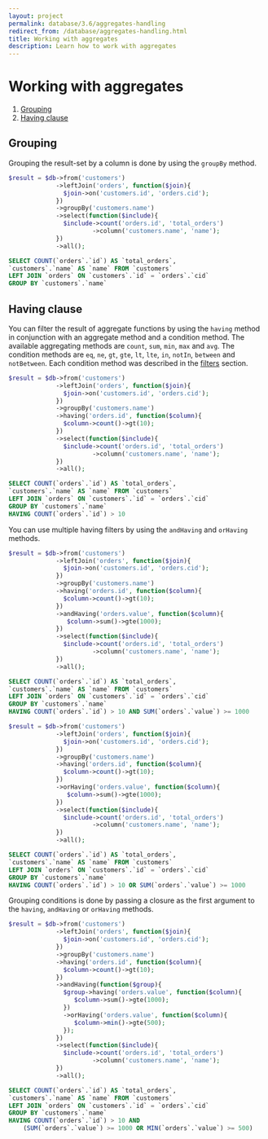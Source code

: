 ```yaml
---
layout: project
permalink: database/3.6/aggregates-handling
redirect_from: /database/aggregates-handling.html
title: Working with aggregates
description: Learn how to work with aggregates
---
```

# Working with aggregates

1. [Grouping](#grouping)
2. [Having clause](#having-clause)

## Grouping

Grouping the result-set by a column is done by using the `groupBy` method.

```php
$result = $db->from('customers')
             ->leftJoin('orders', function($join){
               $join->on('customers.id', 'orders.cid');
             })
             ->groupBy('customers.name')
             ->select(function($include){
               $include->count('orders.id', 'total_orders')
                       ->column('customers.name', 'name');
             })
             ->all();
```
```sql
SELECT COUNT(`orders`.`id`) AS `total_orders`,
`customers`.`name` AS `name` FROM `customers`
LEFT JOIN `orders` ON `customers`.`id` = `orders`.`cid`
GROUP BY `customers`.`name`
```

## Having clause

You can filter the result of aggregate functions by using the `having` method 
in conjunction with an aggregate method and a condition method. 
The available aggregating methods are `count`, `sum`, `min`, `max` and `avg`. 
The condition methods are `eq`, `ne`, `gt`, `gte`, `lt`, `lte`, `in`, `notIn`, `between` and `notBetween`.
Each condition method was described in the [filters](filters) section.

```php
$result = $db->from('customers')
             ->leftJoin('orders', function($join){
               $join->on('customers.id', 'orders.cid');
             })
             ->groupBy('customers.name')
             ->having('orders.id', function($column){
               $column->count()->gt(10);
             })
             ->select(function($include){
               $include->count('orders.id', 'total_orders')
                       ->column('customers.name', 'name');
             })
             ->all();
```
```sql
SELECT COUNT(`orders`.`id`) AS `total_orders`,
`customers`.`name` AS `name` FROM `customers`
LEFT JOIN `orders` ON `customers`.`id` = `orders`.`cid`
GROUP BY `customers`.`name`
HAVING COUNT(`orders`.`id`) > 10
```

You can use multiple having filters by using the `andHaving` and `orHaving` methods.

```php
$result = $db->from('customers')
             ->leftJoin('orders', function($join){
               $join->on('customers.id', 'orders.cid');
             })
             ->groupBy('customers.name')
             ->having('orders.id', function($column){
               $column->count()->gt(10);
             })
             ->andHaving('orders.value', function($column){
                $column->sum()->gte(1000);
             })
             ->select(function($include){
               $include->count('orders.id', 'total_orders')
                       ->column('customers.name', 'name');
             })
             ->all();
```
```sql
SELECT COUNT(`orders`.`id`) AS `total_orders`,
`customers`.`name` AS `name` FROM `customers`
LEFT JOIN `orders` ON `customers`.`id` = `orders`.`cid`
GROUP BY `customers`.`name`
HAVING COUNT(`orders`.`id`) > 10 AND SUM(`orders`.`value`) >= 1000
```

```php
$result = $db->from('customers')
             ->leftJoin('orders', function($join){
               $join->on('customers.id', 'orders.cid');
             })
             ->groupBy('customers.name')
             ->having('orders.id', function($column){
               $column->count()->gt(10);
             })
             ->orHaving('orders.value', function($column){
                $column->sum()->gte(1000);
             })
             ->select(function($include){
               $include->count('orders.id', 'total_orders')
                       ->column('customers.name', 'name');
             })
             ->all();
```
```sql
SELECT COUNT(`orders`.`id`) AS `total_orders`,
`customers`.`name` AS `name` FROM `customers`
LEFT JOIN `orders` ON `customers`.`id` = `orders`.`cid`
GROUP BY `customers`.`name`
HAVING COUNT(`orders`.`id`) > 10 OR SUM(`orders`.`value`) >= 1000
```

Grouping conditions is done by passing a closure as the first argument to the 
`having`, `andHaving` or `orHaving` methods.

```php
$result = $db->from('customers')
             ->leftJoin('orders', function($join){
               $join->on('customers.id', 'orders.cid');
             })
             ->groupBy('customers.name')
             ->having('orders.id', function($column){
               $column->count()->gt(10);
             })
             ->andHaving(function($group){
               $group->having('orders.value', function($column){
                  $column->sum()->gte(1000);
               })
               ->orHaving('orders.value', function($column){
                  $column->min()->gte(500);
               });
             })
             ->select(function($include){
               $include->count('orders.id', 'total_orders')
                       ->column('customers.name', 'name');
             })
             ->all();
```
```sql
SELECT COUNT(`orders`.`id`) AS `total_orders`,
`customers`.`name` AS `name` FROM `customers`
LEFT JOIN `orders` ON `customers`.`id` = `orders`.`cid`
GROUP BY `customers`.`name`
HAVING COUNT(`orders`.`id`) > 10 AND
    (SUM(`orders`.`value`) >= 1000 OR MIN(`orders`.`value`) >= 500)
```
 